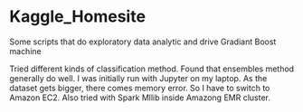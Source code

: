 # Kaggle_Homesite
Some scripts that do exploratory data analytic and drive Gradiant Boost machine

Tried different kinds of classification method. Found that ensembles method generally do well. 
I was initially run with Jupyter on my laptop. As the dataset gets bigger, there comes memory error. So I have to switch to Amazon EC2. Also tried with Spark Mllib inside Amazong EMR cluster. 
